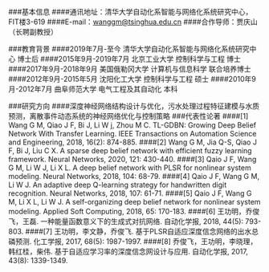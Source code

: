 ###基本信息
####通讯地址：清华大学自动化系智能与网络化系统研究中心，FIT楼3-619
####E-mail：wanggm@tsinghua.edu.cn
####合作导师：贾庆山（长聘副教授）

###教育背景
####2019年7月-至今 清华大学自动化系智能与网络化系统研究中心   博士后
####2015年9月-2019年7月 北京工业大学 控制科学与工程 博士
####2017年9月-2018年9月 美国俄勒冈大学 计算机与信息科学 联合培养博士
####2012年9月-2015年5月 沈阳化工大学 控制科学与工程 硕士
####2010年9月-2012年7月 曲阜师范大学 电气工程及其自动化 本科

###研究方向
####深度神经网络结构设计与优化，污水处理过程特征建模与水质预测，离散事件动态系统的神经网络优化与控制策略
###代表性论著
####[1] Wang G M, Qiao J F, Bi J, Li W j, Zhou M C. TL-GDBN: Growing Deep Belief Network With Transfer Learning. IEEE Transactions on Automation Science and Engineering, 2018, 16(2): 874-885.
####[2] Wang G M, Jia Q-S, Qiao J F, Bi J, Liu C X. A sparse deep belief network with efficient fuzzy learning framework. Neural Networks, 2020, 121: 430-440.
####[3] Qaio J F, Wang G M, Li W J, Li X L. A deep belief network with PLSR for nonlinear system modeling. Neural Networks, 2018, 104: 68-79. 
####[4] Qaio J F, Wang G M, Li W J. An adaptive deep Q-learning strategy for handwritten digit recognition. Neural Networks, 2018, 107: 61-71. 
####[5] Qaio J F, Wang G M, Li X L, Li W J. A self-organizing deep belief network for nonlinear system modeling. Applied Soft Computing, 2018, 65: 170-183.
####[6] 王功明，乔俊飞，王磊. 一种能量函数意义下的生成式对抗网络. 自动化学报, 2018, 44(5): 793-803.
####[7] 王功明，李文静，乔俊飞. 基于PLSR自适应深度信念网络的出水总磷预测. 化工学报, 2017, 68(5): 1987-1997.
####[8] 乔俊飞，王功明，李晓理，韩红桂，柴伟. 基于自适应学习率的深度信念网设计与应用. 自动化学报, 2017, 43(8): 1339-1349.
